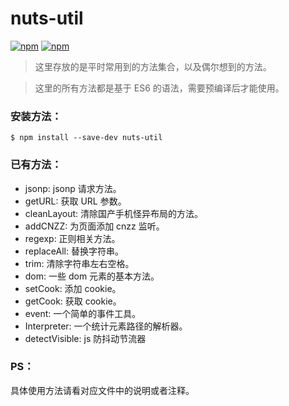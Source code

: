 # nuts-util
[![npm](https://img.shields.io/npm/v/nuts-util.svg?maxAge=2592000?style=flat)](https://www.npmjs.com/package/nuts-util)
[![npm](https://img.shields.io/npm/l/nuts-util.svg?maxAge=2592000?style=plastic)](https://www.npmjs.com/package/nuts-util)
> 这里存放的是平时常用到的方法集合，以及偶尔想到的方法。

> 这里的所有方法都是基于 ES6 的语法，需要预编译后才能使用。

### 安装方法：
```
$ npm install --save-dev nuts-util
```

### 已有方法：
* jsonp: jsonp 请求方法。
* getURL: 获取 URL 参数。
* cleanLayout: 清除国产手机怪异布局的方法。
* addCNZZ: 为页面添加 cnzz 监听。
* regexp: 正则相关方法。
* replaceAll: 替换字符串。
* trim: 清除字符串左右空格。
* dom: 一些 dom 元素的基本方法。
* setCook: 添加 cookie。
* getCook: 获取 cookie。
* event:  一个简单的事件工具。
* Interpreter:  一个统计元素路径的解析器。
* detectVisible: js 防抖动节流器

### PS：
具体使用方法请看对应文件中的说明或者注释。
